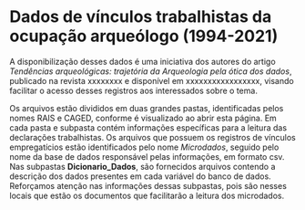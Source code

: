 # Dados de vínculos trabalhistas da ocupação arqueólogo (1994-2021)

 A disponibilização desses dados é uma iniciativa dos autores do artigo *Tendências arqueológicas: trajetória da Arqueologia pela ótica dos dados*, publicado na revista xxxxxxxx e disponível em xxxxxxxxxxxxxxxxx, visando facilitar o acesso desses registros aos interessados sobre o tema.

Os arquivos estão divididos em duas grandes pastas, identificadas pelos nomes RAIS e CAGED, conforme é visualizado ao abrir esta página. Em cada pasta e subpasta contém informações específicas para a leitura das declarações trabalhistas. Os arquivos que possuem os registros de vínculos empregatícios estão identificados pelo nome *Microdados*, seguido pelo nome da base de dados responsável pelas informações, em formato csv. Nas subpastas **Dicionario_Dados**, são fornecidos arquivos contendo a descrição dos dados presentes em cada variável do banco de dados. Reforçamos atenção nas informações dessas subpastas, pois são nesses locais que estão os documentos que facilitarão a leitura dos microdados.
